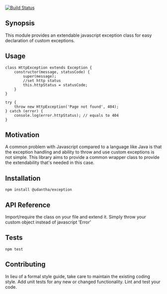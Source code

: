 [![Build Status](https://travis-ci.org/udantha/exception.svg?branch=master)](https://travis-ci.org/udantha/exception)

## Synopsis

This module provides an extendable javascript exception class for easy declaration of custom exceptions.

## Usage

```     
class HttpException extends Exception {
    constructor(message, statusCode) {
        super(message);
        //set http status
        this.httpStatus = statusCode;
    }
}

try {
    throw new HttpException('Page not found', 404);
} catch (error) {
    console.log(error.httpStatus); // equals to 404
}
```

## Motivation

A common problem with Javascript compared to a language like Java is that the exception handling and ability to throw and use custom exceptions is not simple. This library aims to provide a common wrapper class to provide the extendability that's needed in this case.

## Installation

`npm install @udantha/exception`

## API Reference

Import/require the class on your file and extend it. Simply throw your custom object instead of javascript 'Error'

## Tests

`npm test`

## Contributing

In lieu of a formal style guide, take care to maintain the existing coding style. Add unit tests for any new or changed functionality. Lint and test your code.
